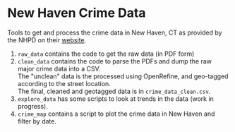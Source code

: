 # New Haven Crime Data 

Tools to get and process the crime data in New Haven, CT as provided by the NHPD on their [website](https://www.newhavenct.gov/gov/depts/nhpd/compstat_reports.htm).

1. `raw_data` contains the code to get the raw data (in PDF form)
2. `clean_data` contains the code to parse the PDFs and dump the raw major crime data into a CSV.  
   The "unclean" data is the processed using OpenRefine, and geo-tagged according to the street location.  
   The final, cleaned and geotagged data is in `crime_data_clean.csv`.
3. `explore_data` has some scripts to look at trends in the data (work in progress).
4. `crime_map` contains a script to plot the crime data in New Haven and filter by date. 


